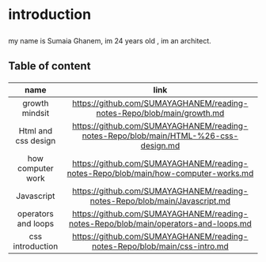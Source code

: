 # introduction <P>
my name is Sumaia Ghanem, im 24 years old , im an architect.<P>
  ## Table of content <P>
 | name | link |
| :---: | :---: |
| growth mindsit |https://github.com/SUMAYAGHANEM/reading-notes-Repo/blob/main/growth.md|
| Html and css design |https://github.com/SUMAYAGHANEM/reading-notes-Repo/blob/main/HTML-%26-css-design.md|
| how computer work |https://github.com/SUMAYAGHANEM/reading-notes-Repo/blob/main/how-computer-works.md|
| Javascript |https://github.com/SUMAYAGHANEM/reading-notes-Repo/blob/main/Javascript.md|
| operators and loops |https://github.com/SUMAYAGHANEM/reading-notes-Repo/blob/main/operators-and-loops.md|
| css introduction|https://github.com/SUMAYAGHANEM/reading-notes-Repo/blob/main/css-intro.md|
  
  
 
 
